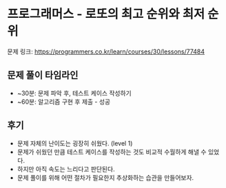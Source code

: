# 프로그래머스 - 로또의 최고 순위와 최저 순위

문제 링크: https://programmers.co.kr/learn/courses/30/lessons/77484

## 문제 풀이 타임라인

- ~30분: 문제 파악 후, 테스트 케이스 작성하기
- ~60분: 알고리즘 구현 후 제출 - 성공

## 후기

 -  문제 자체의 난이도는 굉장히 쉬웠다. (level 1)
 -  문제가 쉬웠던 만큼 테스트 케이스를 작성하는 것도 비교적 수월하게 해낼 수 있었다.
 -  하지만 아직 속도는 느리다고 판단된다.
 -  문제 풀이를 위해 어떤 절차가 필요한지 추상화하는 습관을 만들어보자.
